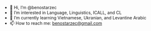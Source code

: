 - 👋 Hi, I’m @benostarzec
- 👀 I’m interested in Language, Linguistics, ICALL, and CL
- 🌱 I’m currently learning Vietnamese, Ukranian, and Levantine Arabic
- 📫 How to reach me: benostarzec@gmail.com

<!---
benostarzec/benostarzec is a ✨ special ✨ repository because its `README.md` (this file) appears on your GitHub profile.
You can click the Preview link to take a look at your changes.
--->
